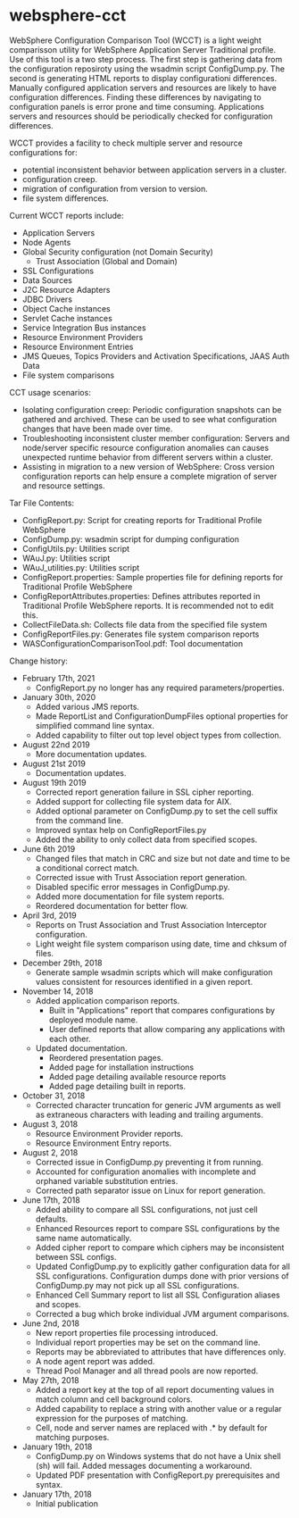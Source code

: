 # websphere-cct
WebSphere Configuration Comparison Tool (WCCT) is a light weight comparisson utility for WebSphere Application Server Traditional profile.  Use of this tool is a two step process.  The first step is gathering data from the configuration reposiroty using the wsadmin script ConfigDump.py.  The second is generating HTML reports to display configurationi differences.  Manually configured application servers and resources are likely to have configuration differences. Finding these differences by navigating to configuration panels is error prone and time consuming. Applications servers and resources should be periodically checked for configuration differences.

WCCT provides a facility to check multiple server and resource configurations for:
- potential inconsistent behavior between application servers in a cluster.
- configuration creep.
- migration of configuration from version to version.
- file system differences.


Current WCCT reports include:
- Application Servers
- Node Agents
- Global Security configuration (not Domain Security)
  - Trust Association (Global and Domain)
- SSL Configurations
- Data Sources
- J2C Resource Adapters
- JDBC Drivers
- Object Cache instances
- Servlet Cache instances
- Service Integration Bus instances
- Resource Environment Providers
- Resource Environment Entries
- JMS Queues, Topics Providers and Activation Specifications, JAAS Auth Data
- File system comparisons

CCT usage scenarios:
- Isolating configuration creep: Periodic configuration snapshots can be gathered and archived. These can be used to see what configuration changes that have been made over time.
- Troubleshooting inconsistent cluster member configuration: Servers and node/server specific resource configuration anomalies can causes unexpected runtime behavior from different servers within a cluster.
- Assisting in migration to a new version of WebSphere: Cross version configuration reports can help ensure a complete migration of server and resource settings.

Tar File Contents:
- ConfigReport.py: Script for creating reports for Traditional Profile WebSphere
- ConfigDump.py: wsadmin script for dumping configuration
- ConfigUtils.py: Utilities script
- WAuJ.py: Utilities script
- WAuJ_utilities.py: Utilities script
- ConfigReport.properties: Sample properties file for defining reports for Traditional Profile WebSphere
- ConfigReportAttributes.properties: Defines attributes reported in Traditional Profile WebSphere reports.  It is recommended not to edit this.
- CollectFileData.sh: Collects file data from the specified file system
- ConfigReportFiles.py: Generates file system comparison reports
- WASConfigurationComparisonTool.pdf: Tool documentation

Change history:
- February 17th, 2021
  - ConfigReport.py no longer has any required parameters/properties.  
- January 30th, 2020
  - Added various JMS reports.
  - Made ReportList and ConfigurationDumpFiles optional properties for simplified command line syntax.
  - Added capability to filter out top level object types from collection. 
- August 22nd 2019
  - More documentation updates. 
- August 21st 2019
  - Documentation updates. 
- August 19th 2019
  - Corrected report generation failure in SSL cipher reporting.
  - Added support for collecting file system data for AIX.
  - Added optional parameter on ConfigDump.py to set the cell suffix from the command line.
  - Improved syntax help on ConfigReportFiles.py
  - Added the ability to only collect data from specified scopes.
- June 6th 2019
  - Changed files that match in CRC and size but not date and time to be a conditional correct match.
  - Corrected issue with Trust Association report generation.
  - Disabled specific error messages in ConfigDump.py.
  - Added more documentation for file system reports.
  - Reordered documentation for better flow.
- April 3rd, 2019
  - Reports on Trust Association and Trust Association Interceptor configuration.
  - Light weight file system comparison using date, time and chksum of files.
- December 29th, 2018
  - Generate sample wsadmin scripts which will make configuration values consistent for resources identified in a given report. 
- November 14, 2018
  - Added application comparison reports.
    - Built in "Applications" report that compares configurations by deployed module name.
    - User defined reports that allow comparing any applications with each other.
  - Updated documentation.
    - Reordered presentation pages.
    - Added page for installation instructions
    - Added page detailing available resource reports
    - Added page detailing built in reports. 
- October 31, 2018
  - Corrected character truncation for generic JVM arguments as well as extraneous characters with leading and trailing arguments. 
- August 3, 2018
  - Resource Environment Provider reports.
  - Resource Environment Entry reports.
- August 2, 2018
  - Corrected issue in ConfigDump.py preventing it from running. 
  - Accounted for configuration anomalies with incomplete and orphaned variable substitution entries.
  - Corrected path separator issue on Linux for report generation.
- June 17th, 2018
  - Added ability to compare all SSL configurations, not just cell defaults.
  - Enhanced Resources report to compare SSL configurations by the same name automatically.
  - Added cipher report to compare which ciphers may be inconsistent between SSL configs.
  - Updated ConfigDump.py to explicitly gather configuration data for all SSL configurations. Configuration dumps done with prior versions of ConfigDump.py may not pick up all SSL configurations.
  - Enhanced Cell Summary report to list all SSL Configuration aliases and scopes.
  - Corrected a bug which broke individual JVM argument comparisons.
- June 2nd, 2018
  - New report properties file processing introduced.
  - Individual report properties may be set on the command line.
  - Reports may be abbreviated to attributes that have differences only.
  - A node agent report was added.
  - Thread Pool Manager and all thread pools are now reported.
- May 27th, 2018
  - Added a report key at the top of all report documenting values in match column and cell background colors.
  - Added capability to replace a string with another value or a regular expression for the purposes of matching.
  - Cell, node and server names are replaced with .* by default for matching purposes.
- January 19th, 2018
  - ConfigDump.py on Windows systems that do not have a Unix shell (sh) will fail. Added messages documenting a workaround.
  - Updated PDF presentation with ConfigReport.py prerequisites and syntax.
- January 17th, 2018
  - Initial publication
